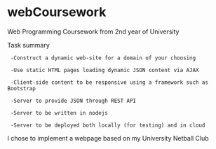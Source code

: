 # webCoursework

Web Programming Coursework from 2nd year of University

Task summary

     -Construct a dynamic web-site for a domain of your choosing
  
     -Use static HTML pages loading dynamic JSON content via AJAX
  
     -Client-side content to be responsive using a framework such as Bootstrap
  
     -Server to provide JSON through REST API
  
     -Server to be written in nodejs
  
     -Server to be deployed both locally (for testing) and in cloud

I chose to implement a webpage based on my University Netball Club
